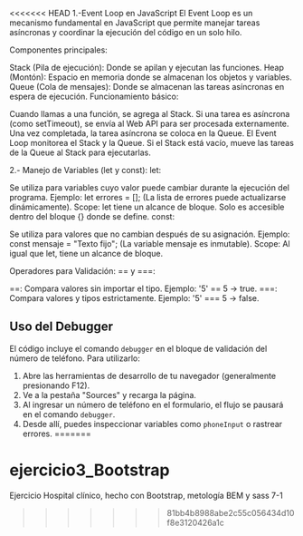 <<<<<<< HEAD
1.-Event Loop en JavaScript
El Event Loop es un mecanismo fundamental en JavaScript que permite manejar tareas asíncronas y coordinar la ejecución del código en un solo hilo.

Componentes principales:

Stack (Pila de ejecución): Donde se apilan y ejecutan las funciones.
Heap (Montón): Espacio en memoria donde se almacenan los objetos y variables.
Queue (Cola de mensajes): Donde se almacenan las tareas asíncronas en espera de ejecución.
Funcionamiento básico:

Cuando llamas a una función, se agrega al Stack.
Si una tarea es asíncrona (como setTimeout), se envía al Web API para ser procesada externamente.
Una vez completada, la tarea asíncrona se coloca en la Queue.
El Event Loop monitorea el Stack y la Queue. Si el Stack está vacío, mueve las tareas de la Queue al Stack para ejecutarlas.

2.- Manejo de Variables (let y const):
let:

Se utiliza para variables cuyo valor puede cambiar durante la ejecución del programa.
Ejemplo: let errores = []; (La lista de errores puede actualizarse dinámicamente).
Scope: let tiene un alcance de bloque. Solo es accesible dentro del bloque {} donde se define.
const:

Se utiliza para valores que no cambian después de su asignación.
Ejemplo: const mensaje = "Texto fijo"; (La variable mensaje es inmutable).
Scope: Al igual que let, tiene un alcance de bloque.

Operadores para Validación:
== y ===:

==: Compara valores sin importar el tipo. Ejemplo: '5' == 5 → true.
===: Compara valores y tipos estrictamente. Ejemplo: '5' === 5 → false.


## Uso del Debugger
El código incluye el comando `debugger` en el bloque de validación del número de teléfono. Para utilizarlo:
1. Abre las herramientas de desarrollo de tu navegador (generalmente presionando F12).
2. Ve a la pestaña "Sources" y recarga la página.
3. Al ingresar un número de teléfono en el formulario, el flujo se pausará en el comando `debugger`.
4. Desde allí, puedes inspeccionar variables como `phoneInput` o rastrear errores.
=======
# ejercicio3_Bootstrap

Ejercicio Hospital clínico, 
hecho con Bootstrap, metología BEM y sass 7-1
>>>>>>> 81bb4b8988abe2c55c056434d10f8e3120426a1c

